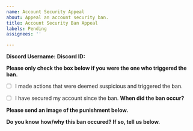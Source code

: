 ```yaml
---
name: Account Security Appeal
about: Appeal an account security ban.
title: Account Security Ban Appeal
labels: Pending
assignees: ''

---
```


**Discord Username:**
**Discord ID:**

**Please only check the box below if you were the one who triggered the ban.**
- [ ] I made actions that were deemed suspicious and triggered the ban.

- [ ] I have secured my account since the ban.
**When did the ban occur?**


**Please send an image of the punishment below.**


**Do you know how/why this ban occured? If so, tell us below.**
